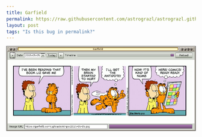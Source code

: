 ```yaml
---
title: Garfield
permalink: https://raw.githubusercontent.com/astrograzl/astrograzl.github.io/master/_posts/2015-05-12-Garfield.md
layout: post
tags: "Is this bug in permalink?"
---
```


[![klick me!](https://raw.githubusercontent.com/astrograzl/Garfield/master/Garfield.png)](https://github.com/astrograzl/Garfield)